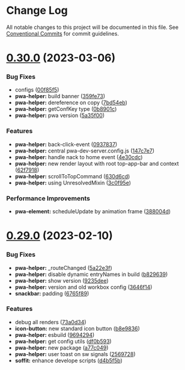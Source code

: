 # Change Log

All notable changes to this project will be documented in this file.
See [Conventional Commits](https://conventionalcommits.org) for commit guidelines.

# [0.30.0](https://github.com/AliMD/alwatr/compare/v0.29.0...v0.30.0) (2023-03-06)

### Bug Fixes

- configs ([00f85f5](https://github.com/AliMD/alwatr/commit/00f85f525f07334544cc9e007c49f2343ba8cec3))
- **pwa-helper:** build banner ([359fe73](https://github.com/AliMD/alwatr/commit/359fe73eec0fa50299b07525684e4a5fa84cd3a6))
- **pwa-helper:** dereference on copy ([7bd54eb](https://github.com/AliMD/alwatr/commit/7bd54eb775708ea625406268aa47735e7eb1f4a5))
- **pwa-helper:** getConfKey type ([0b8901c](https://github.com/AliMD/alwatr/commit/0b8901cc74ba54d81b740a21b29e439513cc2a45))
- **pwa-helper:** pwa version ([5a35f00](https://github.com/AliMD/alwatr/commit/5a35f00ec452726cb63f81e02d1387453af30ae8))

### Features

- **pwa-helper:** back-click-event ([0937837](https://github.com/AliMD/alwatr/commit/0937837185dd9fd2a49e3d16086854f6244aa450))
- **pwa-helper:** central pwa-dev-server.config.js ([147c7e7](https://github.com/AliMD/alwatr/commit/147c7e7bac17179619cfca153463db74f134ba7b))
- **pwa-helper:** handle nack to home event ([4e30cdc](https://github.com/AliMD/alwatr/commit/4e30cdcc36f0cc450310ed7c98c1fae828efbf6e))
- **pwa-helper:** new render layout with root top-app-bar and context ([62f7918](https://github.com/AliMD/alwatr/commit/62f79185fddf48175036b03577eeb06bd6335c19))
- **pwa-helper:** scrollToTopCommand ([630d6cd](https://github.com/AliMD/alwatr/commit/630d6cd4543529f0f650ff99ad4a99803e85843b))
- **pwa-helper:** using UnresolvedMixin ([3c0f95e](https://github.com/AliMD/alwatr/commit/3c0f95ee5395049aa7f10f3d562f0aa41773e531))

### Performance Improvements

- **pwa-element:** scheduleUpdate by animation frame ([388004d](https://github.com/AliMD/alwatr/commit/388004dd3b355319968135206dfcd600d46921dd))

# [0.29.0](https://github.com/AliMD/alwatr/compare/v0.28.0...v0.29.0) (2023-02-10)

### Bug Fixes

- **pwa-helper:** \_routeChanged ([5a22e3f](https://github.com/AliMD/alwatr/commit/5a22e3f9bea3ed03a49889d7725cb807f359c02a))
- **pwa-helper:** disable dynamic entryNames in build ([b829639](https://github.com/AliMD/alwatr/commit/b829639bf3b4940bee44ca6c73aa8ce74f35c3ca))
- **pwa-helper:** show version ([9235dee](https://github.com/AliMD/alwatr/commit/9235dee636a76ad9e07686564ebdfa45f45e8928))
- **pwa-helper:** version and old workbox config ([3646f14](https://github.com/AliMD/alwatr/commit/3646f144669b8b46266833b19fd1aff064b13ad8))
- **snackbar:** padding ([6765f89](https://github.com/AliMD/alwatr/commit/6765f8900e798aea1f77e9e76be36e055411dd3e))

### Features

- debug all renders ([73a0d34](https://github.com/AliMD/alwatr/commit/73a0d3483b7c42ab0a6247721073b81a01f7b258))
- **icon-button:** new standard icon button ([b8e9836](https://github.com/AliMD/alwatr/commit/b8e98365fe3e8f1f6db1a21480257049c0294f03))
- **pwa-helper:** esbuild ([9694294](https://github.com/AliMD/alwatr/commit/9694294815203a86fbbfde8288371ab347c5ec11))
- **pwa-helper:** get config utils ([df0b593](https://github.com/AliMD/alwatr/commit/df0b593985440267f32ecf646422a3fa13692b03))
- **pwa-helper:** new package ([a77c049](https://github.com/AliMD/alwatr/commit/a77c0491a6337cb48b42a667a0ee67c7f9f150fa))
- **pwa-helper:** user toast on sw signals ([2569728](https://github.com/AliMD/alwatr/commit/2569728683e49e020ce77a573aa79f2453bfe774))
- **soffit:** enhance develope scripts ([d4b5f5b](https://github.com/AliMD/alwatr/commit/d4b5f5b233f2da196192ad03ef755abda0dcb3cf))
